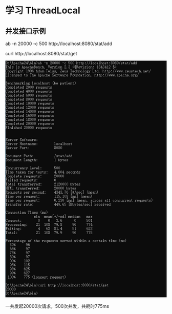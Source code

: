 # 学习 ThreadLocal

## 并发接口示例

ab -n 20000 -c 500 http://localhost:8080/stat/add

curl http://localhost:8080/stat/get

![](./images/20200314172450.png)

一共发起20000次请求，500次并发，共耗时775ms